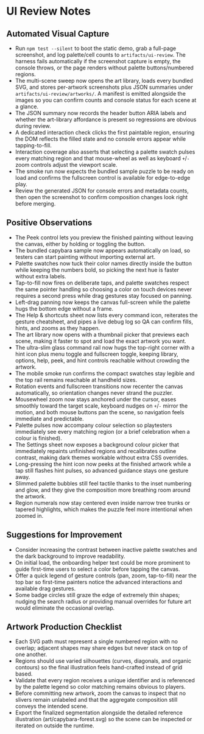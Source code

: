 # UI Review Notes

## Automated Visual Capture
- Run `npm test --silent` to boot the static demo, grab a full-page screenshot, and log palette/cell counts to `artifacts/ui-review`. The harness fails automatically if the screenshot capture is empty, the console throws, or the page renders without palette buttons/numbered regions.
- The multi-scene sweep now opens the art library, loads every bundled SVG, and stores per-artwork screenshots plus JSON summaries under `artifacts/ui-review/artworks/`. A manifest is emitted alongside the images so you can confirm counts and console status for each scene at a glance.
- The JSON summary now records the header button ARIA labels and whether the art-library affordance is present so regressions are obvious during review.
- A dedicated interaction check clicks the first paintable region, ensuring the DOM reflects the filled state and no console errors appear while tapping-to-fill.
- Interaction coverage also asserts that selecting a palette swatch pulses every matching region and that mouse-wheel as well as keyboard `+`/`-` zoom controls adjust the viewport scale.
- The smoke run now expects the bundled sample puzzle to be ready on load and confirms the fullscreen control is available for edge-to-edge play.
- Review the generated JSON for console errors and metadata counts, then open the screenshot to confirm composition changes look right before merging.

## Positive Observations
- The Peek control lets you preview the finished painting without leaving the canvas, either by holding or toggling the button.
- The bundled capybara sample now appears automatically on load, so testers can start painting without importing external art.
- Palette swatches now tuck their color names directly inside the button while keeping the numbers bold, so picking the next hue is faster without extra labels.
- Tap-to-fill now fires on deliberate taps, and palette swatches respect the same pointer handling so choosing a color on touch devices never requires a second press while drag gestures stay focused on panning.
- Left-drag panning now keeps the canvas full-screen while the palette hugs the bottom edge without a frame.
- The Help & shortcuts sheet now lists every command icon, reiterates the gesture cheatsheet, and pipes a live debug log so QA can confirm fills, hints, and zooms as they happen.
- The art library now opens with a thumbnail picker that previews each scene, making it faster to spot and load the exact artwork you want.
- The ultra-slim glass command rail now hugs the top-right corner with a hint icon plus menu toggle and fullscreen toggle, keeping library, options, help, peek, and hint controls reachable without crowding the artwork.
- The mobile smoke run confirms the compact swatches stay legible and the top rail remains reachable at handheld sizes.
- Rotation events and fullscreen transitions now recenter the canvas automatically, so orientation changes never strand the puzzler.
- Mousewheel zoom now stays anchored under the cursor, eases smoothly toward the target scale, keyboard nudges on `+`/`-` mirror the motion, and both mouse buttons pan the scene, so navigation feels immediate and predictable.
- Palette pulses now accompany colour selection so playtesters immediately see every matching region (or a brief celebration when a colour is finished).
- The Settings sheet now exposes a background colour picker that immediately repaints unfinished regions and recalibrates outline contrast, making dark themes workable without extra CSS overrides.
- Long-pressing the hint icon now peeks at the finished artwork while a tap still flashes hint pulses, so advanced guidance stays one gesture away.
- Slimmed palette bubbles still feel tactile thanks to the inset numbering and glow, and they give the composition more breathing room around the artwork.
- Region numerals now stay centered even inside narrow tree trunks or tapered highlights, which makes the puzzle feel more intentional when zoomed in.

## Suggestions for Improvement
- Consider increasing the contrast between inactive palette swatches and the dark background to improve readability.
- On initial load, the onboarding helper text could be more prominent to guide first-time users to select a color before tapping the canvas.
- Offer a quick legend of gesture controls (pan, zoom, tap-to-fill) near the top bar so first-time painters notice the advanced interactions and available drag gestures.
- Some badge circles still graze the edge of extremely thin shapes; nudging the search radius or providing manual overrides for future art would eliminate the occasional overlap.

## Artwork Production Checklist
- Each SVG path must represent a single numbered region with no overlap; adjacent shapes may share edges but never stack on top of one another.
- Regions should use varied silhouettes (curves, diagonals, and organic contours) so the final illustration feels hand-crafted instead of grid based.
- Validate that every region receives a unique identifier and is referenced by the palette legend so color matching remains obvious to players.
- Before committing new artwork, zoom the canvas to inspect that no slivers remain unlabeled and that the aggregate composition still conveys the intended scene.
- Export the finalized segmentation alongside the detailed reference illustration (art/capybara-forest.svg) so the scene can be inspected or iterated on outside the runtime.
